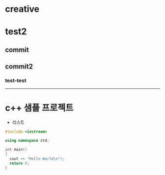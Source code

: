 # creative
# test2
## commit
## commit2
### test-test

-------------------------------------------------------

# c++ 샘플 프로젝트

- 리스트

```cpp
#include <iostream>

using namespace std;

int main()
{
  cout << "Hello World\n");
  return 0;
}
```
